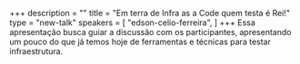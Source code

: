 +++
description = ""
title = "Em terra de Infra as a Code quem testa é Rei!"
type = "new-talk"
speakers = [
        "edson-celio-ferreira",
]
+++
Essa apresentação busca guiar a discussão com os participantes, apresentando um pouco do que já temos hoje de ferramentas e técnicas para testar infraestrutura.